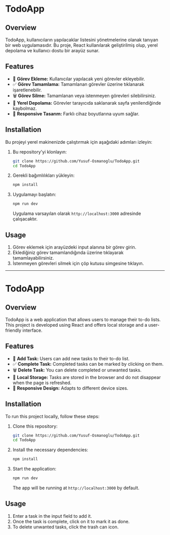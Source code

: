 # TodoApp

## Overview

TodoApp, kullanıcıların yapılacaklar listesini yönetmelerine olanak tanıyan bir web uygulamasıdır. Bu proje, React kullanılarak geliştirilmiş olup, yerel depolama ve kullanıcı dostu bir arayüz sunar.

## Features

- 📝 **Görev Ekleme:** Kullanıcılar yapılacak yeni görevler ekleyebilir.
- ✅ **Görev Tamamlama:** Tamamlanan görevler üzerine tıklanarak işaretlenebilir.
- 🗑️ **Görev Silme:** Tamamlanan veya istenmeyen görevleri silebilirsiniz.
- 💾 **Yerel Depolama:** Görevler tarayıcıda saklanarak sayfa yenilendiğinde kaybolmaz.
- 📱 **Responsive Tasarım:** Farklı cihaz boyutlarına uyum sağlar.

## Installation

Bu projeyi yerel makinenizde çalıştırmak için aşağıdaki adımları izleyin:

1. Bu repository'yi klonlayın:

    ```bash
    git clone https://github.com/Yusuf-Osmanoglu/TodoApp.git
    cd TodoApp
    ```

2. Gerekli bağımlılıkları yükleyin:

    ```bash
    npm install
    ```

3. Uygulamayı başlatın:

    ```bash
    npm run dev
    ```

    Uygulama varsayılan olarak `http://localhost:3000` adresinde çalışacaktır.

## Usage

1. Görev eklemek için arayüzdeki input alanına bir görev girin.
2. Eklediğiniz görev tamamlandığında üzerine tıklayarak tamamlayabilirsiniz.
3. İstenmeyen görevleri silmek için çöp kutusu simgesine tıklayın.

---

# TodoApp

## Overview

TodoApp is a web application that allows users to manage their to-do lists. This project is developed using React and offers local storage and a user-friendly interface.

## Features

- 📝 **Add Task:** Users can add new tasks to their to-do list.
- ✅ **Complete Task:** Completed tasks can be marked by clicking on them.
- 🗑️ **Delete Task:** You can delete completed or unwanted tasks.
- 💾 **Local Storage:** Tasks are stored in the browser and do not disappear when the page is refreshed.
- 📱 **Responsive Design:** Adapts to different device sizes.

## Installation

To run this project locally, follow these steps:

1. Clone this repository:

    ```bash
    git clone https://github.com/Yusuf-Osmanoglu/TodoApp.git
    cd TodoApp
    ```

2. Install the necessary dependencies:

    ```bash
    npm install
    ```

3. Start the application:

    ```bash
    npm run dev
    ```

    The app will be running at `http://localhost:3000` by default.

## Usage

1. Enter a task in the input field to add it.
2. Once the task is complete, click on it to mark it as done.
3. To delete unwanted tasks, click the trash can icon.
